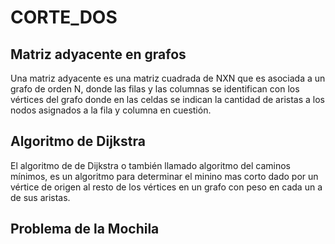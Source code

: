 # CORTE\_DOS

## Matriz  adyacente en grafos  

Una matriz  adyacente es una matriz cuadrada de NXN que es asociada a un grafo de orden N, donde las filas y las columnas se identifican con los vértices del grafo donde en las celdas se indican la cantidad de aristas a los nodos asignados a la fila y columna en cuestión.



## Algoritmo de Dijkstra 

El algoritmo de de Dijkstra o también llamado algoritmo del caminos mínimos, es un algoritmo para determinar el minino mas corto dado por un vértice de origen al resto de los vértices en un grafo con peso en cada un a de sus aristas. 



## Problema de la Mochila 





